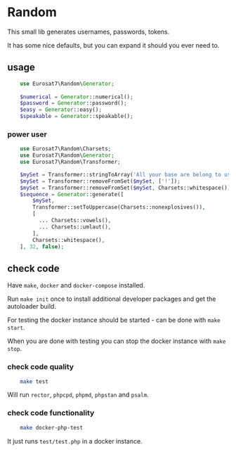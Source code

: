 # Random

This small lib generates usernames, passwords, tokens.

It has some nice defaults, but you can expand it should you ever need to.

## usage

```php
    use Eurosat7\Random\Generator;
    
    $numerical = Generator::numerical();
    $password = Generator::password();
    $easy = Generator::easy();
    $speakable = Generator::speakable();
```

### power user

```php
    use Eurosat7\Random\Charsets;
    use Eurosat7\Random\Generator;
    use Eurosat7\Random\Transformer;

    $mySet = Transformer::stringToArray('All your base are belong to us!');
    $mySet = Transformer::removeFromSet($mySet, ['!']);
    $mySet = Transformer::removeFromSet($mySet, Charsets::whitespace());
    $sequence = Generator::generate([
        $mySet,
        Transformer::setToUppercase(Charsets::nonexplosives()),
        [
          ... Charsets::vowels(),
          ... Charsets::umlaut(),
        ],
        Charsets::whitespace(),
    ], 32, false);
```

## check code

Have `make`, `docker` and `docker-compose` installed.

Run `make init` once to install additional developer packages and get the autoloader build.

For testing the docker instance should be started - can be done with `make start`.

When you are done with testing you can stop the docker instance with `make stop`.

### check code quality

```sh
    make test
```

Will run `rector`, `phpcpd`, `phpmd`, `phpstan` and `psalm`.

### check code functionality

```sh
    make docker-php-test
```

It just runs `test/test.php` in a docker instance.
